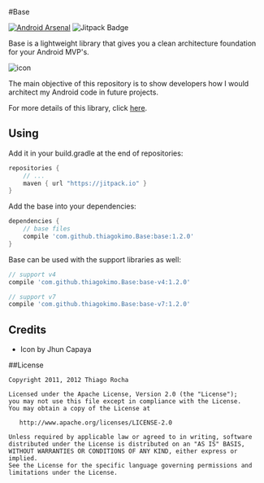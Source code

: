 #Base

[![Android Arsenal](https://img.shields.io/badge/Android%20Arsenal-Base-green.svg?style=flat)](https://android-arsenal.com/details/1/2454)
![Jitpack Badge](http://img.shields.io/github/release/thiagokimo/Base.svg?label=JitPack)

Base is a lightweight library that gives you a clean architecture foundation for your Android MVP's.

![icon](https://raw.githubusercontent.com/thiagokimo/Base/master/images/base-icon.png)

The main objective of this repository is to show developers
how I would architect my Android code in future projects.

For more details of this library, click [here](http://kimo.io/2015/09/06/base/).

## Using

Add it in your build.gradle at the end of repositories:
``` groovy
repositories {
	// ...
	maven { url "https://jitpack.io" }
}
```

Add the base into your dependencies:

``` groovy
dependencies {
    // base files
    compile 'com.github.thiagokimo.Base:base:1.2.0'
}
```

Base can be used with the support libraries as well:
``` groovy
// support v4
compile 'com.github.thiagokimo.Base:base-v4:1.2.0'
```
``` groovy
// support v7
compile 'com.github.thiagokimo.Base:base-v7:1.2.0'
```

## Credits
- Icon by Jhun Capaya

##License

    Copyright 2011, 2012 Thiago Rocha

    Licensed under the Apache License, Version 2.0 (the "License");
    you may not use this file except in compliance with the License.
    You may obtain a copy of the License at

       http://www.apache.org/licenses/LICENSE-2.0

    Unless required by applicable law or agreed to in writing, software
    distributed under the License is distributed on an "AS IS" BASIS,
    WITHOUT WARRANTIES OR CONDITIONS OF ANY KIND, either express or implied.
    See the License for the specific language governing permissions and
    limitations under the License.
